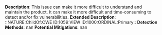 **Description**: This issue can make it more difficult to understand and maintain the product. It can make it more difficult and time-consuming to detect and/or fix vulnerabilities.
**Extended Description**: ::NATURE:ChildOf:CWE ID:1059:VIEW ID:1000:ORDINAL:Primary::
**Detection Methods**: nan
**Potential Mitigations**: nan